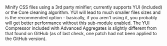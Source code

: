 Minify CSS files using a 3rd party minifier; currently supports YUI (included) or the Core cleaning algorithm. YUI will lead to much smaller files sizes and is the recommended option - basically, if you aren't using it, you probably will get better performance without this sub-module enabled. The YUI Compressor included with Advanced Aggregates is slightly different from that found on GitHub (as of last check, one patch had not been applied to the GitHub version).